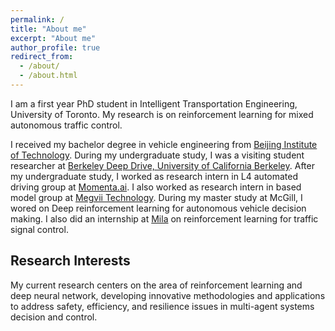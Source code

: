 ```yaml
---
permalink: /
title: "About me"
excerpt: "About me"
author_profile: true
redirect_from: 
  - /about/
  - /about.html
---
```


I am a first year PhD student in Intelligent Transportation Engineering, University of Toronto. My research is on reinforcement learning for mixed autonomous traffic control.

I received my bachelor degree in vehicle engineering from [Beijing Institute of Technology](http://english.bit.edu.cn/). During my undergraduate study, I was a visiting student researcher at [Berkeley Deep Drive, University of California Berkeley](https://bdd-data.berkeley.edu/). After my undergraduate study, I worked as research intern in L4 automated driving group at [Momenta.ai](https://www.momenta.cn/en/). I also worked as research intern in based model group at [Megvii Technology](https://scholar.google.com/citations?user=yuB-cfoAAAAJ&hl=en). During my master study at McGill, I wored on Deep reinforcement learning for autonomous vehicle decision making. I also did an internship at [Mila](https://mila.quebec/en/) on reinforcement learning for traffic signal control. 


## Research Interests

My current research centers on the area of reinforcement learning and deep neural network, developing innovative methodologies and applications to address safety, efficiency, and resilience issues in multi-agent systems decision and control. 


